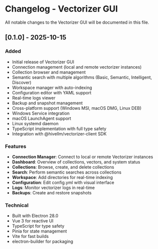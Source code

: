 # Changelog - Vectorizer GUI

All notable changes to the Vectorizer GUI will be documented in this file.

## [0.1.0] - 2025-10-15

### Added
- Initial release of Vectorizer GUI
- Connection management (local and remote vectorizer instances)
- Collection browser and management
- Semantic search with multiple algorithms (Basic, Semantic, Intelligent, Discover)
- Workspace manager with auto-indexing
- Configuration editor with YAML support
- Real-time logs viewer
- Backup and snapshot management
- Cross-platform support (Windows MSI, macOS DMG, Linux DEB)
- Windows Service integration
- macOS LaunchAgent support
- Linux systemd daemon
- TypeScript implementation with full type safety
- Integration with @hivellm/vectorizer-client SDK

### Features
- **Connection Manager**: Connect to local or remote Vectorizer instances
- **Dashboard**: Overview of collections, vectors, and system status
- **Collections**: Browse, create, and delete collections
- **Search**: Perform semantic searches across collections
- **Workspace**: Add directories for real-time indexing
- **Configuration**: Edit config.yml with visual interface
- **Logs**: Monitor vectorizer logs in real-time
- **Backups**: Create and restore snapshots

### Technical
- Built with Electron 28.0
- Vue 3 for reactive UI
- TypeScript for type safety
- Pinia for state management
- Vite for fast builds
- electron-builder for packaging


